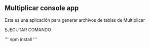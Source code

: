 ## Multiplicar console app

Esta es una aplicación para generar archivos de tablas de Multiplicar

EJECUTAR COMANDO

''' 
npm install
'''